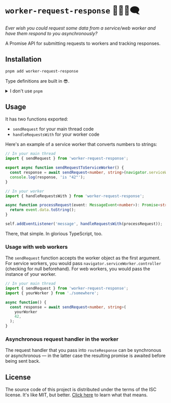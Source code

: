 # `worker-request-response` 👷‍♀️💬🗨️

_Ever wish you could request some data from a service/web worker and have them respond to you asynchronously?_

A Promise API for submitting requests to workers and tracking responses.

## Installation

```bash
pnpm add worker-request-response
```

Type definitions are built in 😎.

<details>
  <summary>I don't use <code>pnpm</code></summary>

What do you mean "I don't use [`pnpm`](https://pnpm.io)"? It's so much faster! Alright, here's your `npm` command:

```bash
npm install --save worker-request-response
```

</details>

## Usage

It has two functions exported: 
* `sendRequest` for your main thread code
* `handleRequestsWith` for your worker code

Here's an example of a service worker that converts numbers to strings:

```ts
// In your main thread
import { sendRequest } from 'worker-request-response';

export async function sendRequestToServiceWorker() {
  const response = await sendRequest<number, string>(navigator.serviceWorker.controller, 42);
  console.log(response, 'is "42"');
}
```

```ts
// In your worker
import { handleRequestsWith } from 'worker-request-response';

async function processRequest(event: MessageEvent<number>): Promise<string> {
  return event.data.toString();
}

self.addEventListener('message', handleRequestsWith(processRequest));
```

There, that simple. In glorious TypeScript, too.

### Usage with web workers

The `sendRequest` function accepts the worker object as the first argument. For service workers, you would pass `navigator.serviceWorker.controller` (checking for null beforehand). For web workers, you would pass the instance of your worker.

```ts
// In your main thread
import { sendRequest } from 'worker-request-response';
import { yourWorker } from './somewhere';

async function() {
  const response = await sendRequest<number, string>(
    yourWorker
    42,
  );
}
```

### Asynchronous request handler in the worker

The request handler that you pass into `routeResponse` can be synchronous or asynchronous — in the latter case the resulting promise is awaited before being sent back.

## License

The source code of this project is distributed under the terms of the ISC license. It's like MIT, but better. [Click here](https://choosealicense.com/licenses/isc/) to learn what that means.
